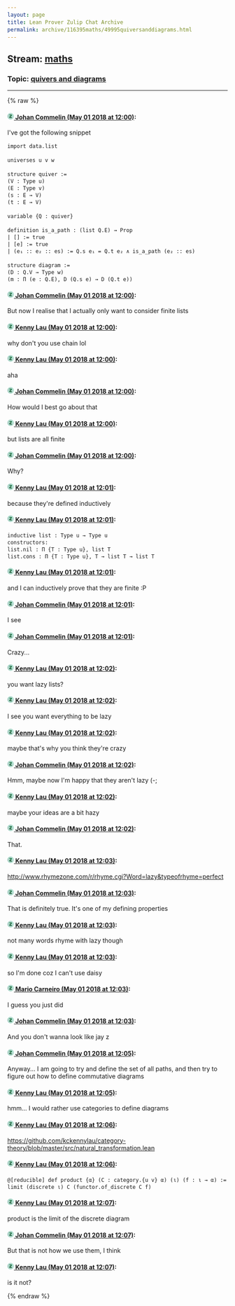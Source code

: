 ```yaml
---
layout: page
title: Lean Prover Zulip Chat Archive 
permalink: archive/116395maths/49995quiversanddiagrams.html
---
```


## Stream: [maths](index.html)
### Topic: [quivers and diagrams](49995quiversanddiagrams.html)

---


{% raw %}
#### [![Click to go to Zulip](../../assets/img/zulip2.png) Johan Commelin (May 01 2018 at 12:00)](https://leanprover.zulipchat.com/#narrow/stream/116395-maths/topic/quivers%20and%20diagrams/near/125937757):
I've got the following snippet
```lean
import data.list

universes u v w

structure quiver :=
(V : Type u)
(E : Type v)
(s : E → V)
(t : E → V)

variable {Q : quiver}

definition is_a_path : (list Q.E) → Prop
| [] := true
| [e] := true
| (e₁ :: e₂ :: es) := Q.s e₁ = Q.t e₂ ∧ is_a_path (e₂ :: es)

structure diagram :=
(D : Q.V → Type w)
(m : Π (e : Q.E), D (Q.s e) → D (Q.t e))
```

#### [![Click to go to Zulip](../../assets/img/zulip2.png) Johan Commelin (May 01 2018 at 12:00)](https://leanprover.zulipchat.com/#narrow/stream/116395-maths/topic/quivers%20and%20diagrams/near/125937763):
But now I realise that I actually only want to consider finite lists

#### [![Click to go to Zulip](../../assets/img/zulip2.png) Kenny Lau (May 01 2018 at 12:00)](https://leanprover.zulipchat.com/#narrow/stream/116395-maths/topic/quivers%20and%20diagrams/near/125937765):
why don't you use chain lol

#### [![Click to go to Zulip](../../assets/img/zulip2.png) Kenny Lau (May 01 2018 at 12:00)](https://leanprover.zulipchat.com/#narrow/stream/116395-maths/topic/quivers%20and%20diagrams/near/125937766):
aha

#### [![Click to go to Zulip](../../assets/img/zulip2.png) Johan Commelin (May 01 2018 at 12:00)](https://leanprover.zulipchat.com/#narrow/stream/116395-maths/topic/quivers%20and%20diagrams/near/125937771):
How would I best go about that

#### [![Click to go to Zulip](../../assets/img/zulip2.png) Kenny Lau (May 01 2018 at 12:00)](https://leanprover.zulipchat.com/#narrow/stream/116395-maths/topic/quivers%20and%20diagrams/near/125937772):
but lists are all finite

#### [![Click to go to Zulip](../../assets/img/zulip2.png) Johan Commelin (May 01 2018 at 12:00)](https://leanprover.zulipchat.com/#narrow/stream/116395-maths/topic/quivers%20and%20diagrams/near/125937774):
Why?

#### [![Click to go to Zulip](../../assets/img/zulip2.png) Kenny Lau (May 01 2018 at 12:01)](https://leanprover.zulipchat.com/#narrow/stream/116395-maths/topic/quivers%20and%20diagrams/near/125937778):
because they're defined inductively

#### [![Click to go to Zulip](../../assets/img/zulip2.png) Kenny Lau (May 01 2018 at 12:01)](https://leanprover.zulipchat.com/#narrow/stream/116395-maths/topic/quivers%20and%20diagrams/near/125937785):
```lean
inductive list : Type u → Type u
constructors:
list.nil : Π {T : Type u}, list T
list.cons : Π {T : Type u}, T → list T → list T
```

#### [![Click to go to Zulip](../../assets/img/zulip2.png) Kenny Lau (May 01 2018 at 12:01)](https://leanprover.zulipchat.com/#narrow/stream/116395-maths/topic/quivers%20and%20diagrams/near/125937788):
and I can inductively prove that they are finite :P

#### [![Click to go to Zulip](../../assets/img/zulip2.png) Johan Commelin (May 01 2018 at 12:01)](https://leanprover.zulipchat.com/#narrow/stream/116395-maths/topic/quivers%20and%20diagrams/near/125937790):
I see

#### [![Click to go to Zulip](../../assets/img/zulip2.png) Johan Commelin (May 01 2018 at 12:01)](https://leanprover.zulipchat.com/#narrow/stream/116395-maths/topic/quivers%20and%20diagrams/near/125937797):
Crazy...

#### [![Click to go to Zulip](../../assets/img/zulip2.png) Kenny Lau (May 01 2018 at 12:02)](https://leanprover.zulipchat.com/#narrow/stream/116395-maths/topic/quivers%20and%20diagrams/near/125937835):
you want lazy lists?

#### [![Click to go to Zulip](../../assets/img/zulip2.png) Kenny Lau (May 01 2018 at 12:02)](https://leanprover.zulipchat.com/#narrow/stream/116395-maths/topic/quivers%20and%20diagrams/near/125937838):
I see you want everything to be lazy

#### [![Click to go to Zulip](../../assets/img/zulip2.png) Kenny Lau (May 01 2018 at 12:02)](https://leanprover.zulipchat.com/#narrow/stream/116395-maths/topic/quivers%20and%20diagrams/near/125937839):
maybe that's why you think they're crazy

#### [![Click to go to Zulip](../../assets/img/zulip2.png) Johan Commelin (May 01 2018 at 12:02)](https://leanprover.zulipchat.com/#narrow/stream/116395-maths/topic/quivers%20and%20diagrams/near/125937844):
Hmm, maybe now I'm happy that they aren't lazy (-;

#### [![Click to go to Zulip](../../assets/img/zulip2.png) Kenny Lau (May 01 2018 at 12:02)](https://leanprover.zulipchat.com/#narrow/stream/116395-maths/topic/quivers%20and%20diagrams/near/125937846):
maybe your ideas are a bit hazy

#### [![Click to go to Zulip](../../assets/img/zulip2.png) Johan Commelin (May 01 2018 at 12:02)](https://leanprover.zulipchat.com/#narrow/stream/116395-maths/topic/quivers%20and%20diagrams/near/125937849):
That.

#### [![Click to go to Zulip](../../assets/img/zulip2.png) Kenny Lau (May 01 2018 at 12:03)](https://leanprover.zulipchat.com/#narrow/stream/116395-maths/topic/quivers%20and%20diagrams/near/125937853):
http://www.rhymezone.com/r/rhyme.cgi?Word=lazy&typeofrhyme=perfect

#### [![Click to go to Zulip](../../assets/img/zulip2.png) Johan Commelin (May 01 2018 at 12:03)](https://leanprover.zulipchat.com/#narrow/stream/116395-maths/topic/quivers%20and%20diagrams/near/125937857):
That is definitely true. It's one of my defining properties

#### [![Click to go to Zulip](../../assets/img/zulip2.png) Kenny Lau (May 01 2018 at 12:03)](https://leanprover.zulipchat.com/#narrow/stream/116395-maths/topic/quivers%20and%20diagrams/near/125937859):
not many words rhyme with lazy though

#### [![Click to go to Zulip](../../assets/img/zulip2.png) Kenny Lau (May 01 2018 at 12:03)](https://leanprover.zulipchat.com/#narrow/stream/116395-maths/topic/quivers%20and%20diagrams/near/125937861):
so I'm done coz I can't use daisy

#### [![Click to go to Zulip](../../assets/img/zulip2.png) Mario Carneiro (May 01 2018 at 12:03)](https://leanprover.zulipchat.com/#narrow/stream/116395-maths/topic/quivers%20and%20diagrams/near/125937865):
I guess you just did

#### [![Click to go to Zulip](../../assets/img/zulip2.png) Johan Commelin (May 01 2018 at 12:03)](https://leanprover.zulipchat.com/#narrow/stream/116395-maths/topic/quivers%20and%20diagrams/near/125937867):
And you don't wanna look like jay z

#### [![Click to go to Zulip](../../assets/img/zulip2.png) Johan Commelin (May 01 2018 at 12:05)](https://leanprover.zulipchat.com/#narrow/stream/116395-maths/topic/quivers%20and%20diagrams/near/125937919):
Anyway... I am going to try and define the set of all paths, and then try to figure out how to define commutative diagrams

#### [![Click to go to Zulip](../../assets/img/zulip2.png) Kenny Lau (May 01 2018 at 12:05)](https://leanprover.zulipchat.com/#narrow/stream/116395-maths/topic/quivers%20and%20diagrams/near/125937924):
hmm... I would rather use categories to define diagrams

#### [![Click to go to Zulip](../../assets/img/zulip2.png) Kenny Lau (May 01 2018 at 12:06)](https://leanprover.zulipchat.com/#narrow/stream/116395-maths/topic/quivers%20and%20diagrams/near/125937968):
https://github.com/kckennylau/category-theory/blob/master/src/natural_transformation.lean

#### [![Click to go to Zulip](../../assets/img/zulip2.png) Kenny Lau (May 01 2018 at 12:06)](https://leanprover.zulipchat.com/#narrow/stream/116395-maths/topic/quivers%20and%20diagrams/near/125937970):
```lean
@[reducible] def product {α} (C : category.{u v} α) (ι) (f : ι → α) :=
limit (discrete ι) C (functor.of_discrete C f)
```

#### [![Click to go to Zulip](../../assets/img/zulip2.png) Kenny Lau (May 01 2018 at 12:07)](https://leanprover.zulipchat.com/#narrow/stream/116395-maths/topic/quivers%20and%20diagrams/near/125937973):
product is the limit of the discrete diagram

#### [![Click to go to Zulip](../../assets/img/zulip2.png) Johan Commelin (May 01 2018 at 12:07)](https://leanprover.zulipchat.com/#narrow/stream/116395-maths/topic/quivers%20and%20diagrams/near/125937978):
But that is not how we use them, I think

#### [![Click to go to Zulip](../../assets/img/zulip2.png) Kenny Lau (May 01 2018 at 12:07)](https://leanprover.zulipchat.com/#narrow/stream/116395-maths/topic/quivers%20and%20diagrams/near/125937981):
is it not?


{% endraw %}
